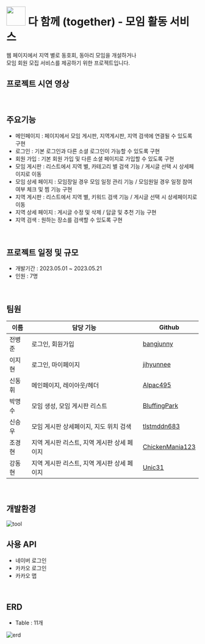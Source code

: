 # <img src="https://github.com/bangjunny/together/assets/116734433/8a006221-4f7f-42a6-8a6c-231ec5c66d21" width="50"/> 다 함께 (together) - 모임 활동 서비스

웹 페이지에서 지역 별로 동호회, 동아리 모임을 개설하거나<br/>
모임 회원 모집 서비스를 제공하기 위한 프로젝트입니다.

## 프로젝트 시연 영상
<br/>

## 주요기능
* 메인페이지 : 페이지에서 모임 게시판, 지역게시판, 지역 검색에 연결될 수 있도록 구현
* 로그인 : 기본 로그인과 다른 소셜 로그인이 가능할 수 있도록 구현
* 회원 가입 : 기본 회원 가입 및 다른 소셜 페이지로 가입할 수 있도록 구현
* 모임 게시판 : 리스트에서 지역 별, 카테고리 별 검색 기능 / 게시글 선택 시 상세페이지로 이동
* 모임 상세 페이지 : 모임장일 경우 모임 일정 관리 기능 / 모임원일 경우 일정 참여 여부 체크 및 찜 기능 구현
* 지역 게시판 : 리스트에서 지역 별, 키워드 검색 기능 / 게시글 선택 시 상세페이지로 이동
* 지역 상세 페이지 : 게시글 수정 및 삭제 / 답글 및 추천 기능 구현
* 지역 검색 : 원하는 장소를 검색할 수 있도록 구현
<br/>

## 프로젝트 일정 및 규모
* 개발기간 : 2023.05.01 ~ 2023.05.21
* 인원 : 7명
<br/>

## 팀원
이름|담당 기능|Github
---|---|---
전병준|로그인, 회원가입|[bangjunny](https://github.com/bangjunny)
이지현|로그인, 마이페이지|[jihyunnee](https://github.com/jihyunnee)
신동휘|메인페이지, 레이아웃/헤더|[Alpac495](https://github.com/Alpac495)
박명수|모임 생성, 모임 게시판 리스트|[BluffingPark](https://github.com/BluffingPark)
신승우|모임 게시판 상세페이지, 지도 위치 검색|[tlstmddn683](https://github.com/tlstmddn683)
조경현|지역 게시판 리스트, 지역 게시판 상세 페이지|[ChickenMania123](https://github.com/ChickenMania123)
강동현|지역 게시판 리스트, 지역 게시판 상세 페이지|[Unic31](https://github.com/Unic31)
<br/>

## 개발환경
![tool](https://github.com/Jeon1301/together/assets/116734433/411857d6-8813-4aa7-b485-9d484b589bb1)

## 사용 API
* 네이버 로그인
* 카카오 로그인
* 카카오 맵
<br/>

## ERD
* Table : 11개

![erd](https://github.com/Jeon1301/together/assets/116734433/d2363b70-f54a-4d4d-80e5-b35e5cf5408b)
<br/>
